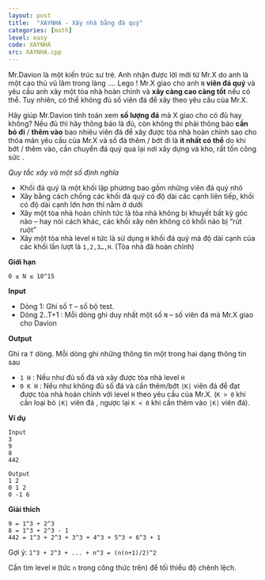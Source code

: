 ```yaml
---
layout: post
title:  "XAYNHA - Xây nhà bằng đá quý"
categories: [math]
level: easy
code: XAYNHA
src: XAYNHA.cpp
---
```



Mr.Davion là một kiến trúc sư trẻ. Anh nhận được lời mời từ Mr.X do anh là một cao thủ vũ lâm trong làng …. Lego ! Mr.X giao cho anh `N` **viên đá quý** và yêu cầu anh xây một tòa nhà hoàn chỉnh và **xây càng cao càng tốt** nếu có thể. Tuy nhiên, có thể không đủ số viên đá để xây theo yêu cầu của Mr.X.

Hãy giúp Mr.Davion tính toán xem **số lượng đá** mà X giao cho có đủ hay không? Nếu đủ thì hãy thông báo là đủ, còn không thì phải thông báo **cần bỏ đi** / **thêm vào** bao nhiêu viên đá để xây được tòa nhà hoàn chỉnh sao cho thỏa mãn yêu cầu của Mr.X và số đá thêm / bớt đi là **ít nhất có thể** do khi bớt / thêm vào, cần chuyển đá quý qua lại nơi xây dựng và kho, rất tốn công sức .

_Quy tắc xây và một số định nghĩa_

+ Khối đá quý là một khối lập phương bao gồm những viên đá quý nhỏ
+ Xây bằng cách chồng các khối đá quý có độ dài các cạnh liên tiếp, khối có độ dài cạnh lớn hơn thì nằm ở dưới
+ Xây một tòa nhà hoàn chỉnh tức là tòa nhà không bị khuyết bất kỳ góc nào – hay nói cách khác, các khối xây nên không có khối nào bị “rút ruột”
+ Xây một tòa nhà level `H` tức là sử dụng `H` khối đá quý mà độ dài cạnh của các khối lần lượt là `1,2,3…,H`. (Tòa nhà đã hoàn chỉnh)


**Giới hạn**

`0 ≤ N ≤ 10^15`

**Input**

+ Dòng 1: Ghi số `T` – số bộ test.
+ Dòng 2..T+1 : Mỗi dòng ghi duy nhất một số `N` – số viên đá mà Mr.X giao cho Davion

**Output**

Ghi ra `T` dòng. Mỗi dòng ghi những thông tin một trong hai dạng thông tin sau

+ `1 H` : Nếu như đủ số đá và xây được tòa nhà level `H`
+ `0 K H` : Nếu như không đủ số đá và cần thêm/bớt `|K|` viên đá để đạt được tòa nhà hoàn chỉnh với level `H` theo yêu cầu của Mr.X. (`K > 0` khi cần loại bỏ `|K|` viên đá , ngược lại `K < 0` khi cần thêm vào `|K|` viên đá).

**Ví dụ**

```
Input
3
9
8
442

Output
1 2
0 1 2
0 -1 6
```

**Giải thích**

```
9 = 1^3 + 2^3
8 = 1^3 + 2^3 - 1
442 = 1^3 + 2^3 + 3^3 + 4^3 + 5^3 + 6^3 + 1
```

<!--more-->


Gợi ý: `1^3 + 2^3 + ... + n^3 = (n(n+1)/2)^2`

Cần tìm level `H` (tức `n` trong công thức trên) để tối thiểu độ chênh lệch.
